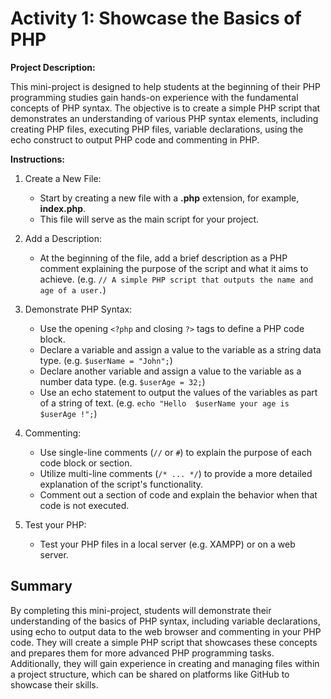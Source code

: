 # Activity 1: Showcase the Basics of PHP

**Project Description:**

This mini-project is designed to help students at the beginning of their PHP programming studies gain hands-on experience with the fundamental concepts of PHP syntax. The objective is to create a simple PHP script that demonstrates an understanding of various PHP syntax elements, including creating PHP files, executing PHP files, variable declarations, using the echo construct to output PHP code and commenting in PHP.

**Instructions:**

1. Create a New File:
    - Start by creating a new file with a **.php** extension, for example, **index.php**.
    - This file will serve as the main script for your project.

2. Add a Description:

    - At the beginning of the file, add a brief description as a PHP comment explaining the purpose of the script and what it aims to achieve. (e.g. `// A simple PHP script that outputs the name and age of a user.`)

3. Demonstrate PHP Syntax:

    - Use the opening `<?php` and closing `?>` tags to define a PHP code block.
    - Declare a variable and assign a value to the variable as a string data type. (e.g. `$userName = "John";`)
    - Declare another variable and assign a value to the variable as a number data type. (e.g. `$userAge = 32;`)
    - Use an echo statement to output the values of the variables as part of a string of text. (e.g. `echo "Hello  $userName your age is $userAge !";`)

4. Commenting:

    - Use single-line comments (`//` or `#`) to explain the purpose of each code block or section.
    - Utilize multi-line comments (`/* ... */`) to provide a more detailed explanation of the script's functionality.
    - Comment out a section of code and explain the behavior when that code is not executed.

5. Test your PHP:

    - Test your PHP files in a local server (e.g. XAMPP) or on a web server.

## Summary

By completing this mini-project, students will demonstrate their understanding of the basics of PHP syntax, including variable declarations, using echo to output data to the web browser and commenting in your PHP code. They will create a simple PHP script that showcases these concepts and prepares them for more advanced PHP programming tasks. Additionally, they will gain experience in creating and managing files within a project structure, which can be shared on platforms like GitHub to showcase their skills.
